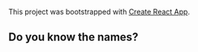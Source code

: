 This project was bootstrapped with [Create React App](https://github.com/facebook/create-react-app).

## Do you know the names?
